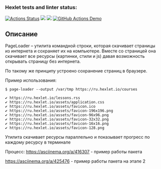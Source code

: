 ### Hexlet tests and linter status:
[![Actions Status](https://github.com/iliakhlyzov/backend-project-lvl3/workflows/hexlet-check/badge.svg)](https://github.com/iliakhlyzov/backend-project-lvl3/actions)
<a href="https://codeclimate.com/github/iliakhlyzov/backend-project-lvl3/maintainability"><img src="https://api.codeclimate.com/v1/badges/cb9e7d6c62d4385ce80c/maintainability" /></a>
<a href="https://codeclimate.com/github/iliakhlyzov/backend-project-lvl3/test_coverage"><img src="https://api.codeclimate.com/v1/badges/cb9e7d6c62d4385ce80c/test_coverage" /></a>
[![GitHub Actions Demo](https://github.com/iliakhlyzov/backend-project-lvl3/actions/workflows/github-actions-demo.yml/badge.svg)](https://github.com/iliakhlyzov/backend-project-lvl3/actions/workflows/github-actions-demo.yml)


<h2>Описание</h2>
PageLoader – утилита командной строки, которая скачивает страницы из интернета и сохраняет их на компьютере. Вместе со страницей она скачивает все ресурсы (картинки, стили и js) давая возможность открывать страницу без интернета.

По такому же принципу устроено сохранение страниц в браузере.

Пример использования:

    $ page-loader --output /var/tmp https://ru.hexlet.io/courses

    ✔ https://ru.hexlet.io/lessons.rss
    ✔ https://ru.hexlet.io/assets/application.css
    ✔ https://ru.hexlet.io/assets/favicon.ico
    ✔ https://ru.hexlet.io/assets/favicon-196x196.png
    ✔ https://ru.hexlet.io/assets/favicon-96x96.png
    ✔ https://ru.hexlet.io/assets/favicon-32x32.png
    ✔ https://ru.hexlet.io/assets/favicon-16x16.png
    ✔ https://ru.hexlet.io/assets/favicon-128.png

Утилита скачивает ресурсы параллельно и показывает прогресс по каждому ресурсу в терминале

Процесс: 
https://asciinema.org/a/416307 - пример работы пакета

https://asciinema.org/a/425476 - пример работы пакета на этапе 2

